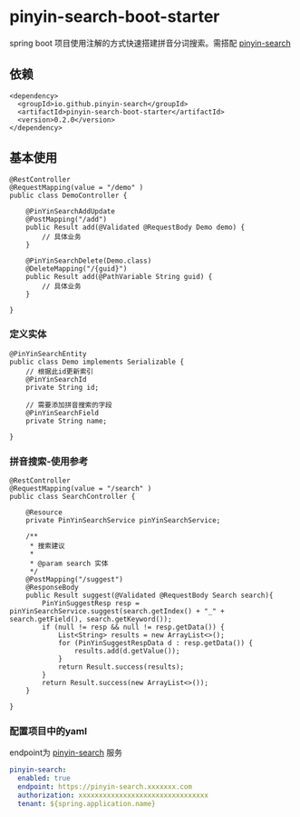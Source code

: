 # pinyin-search-boot-starter

spring boot 项目使用注解的方式快速搭建拼音分词搜索。需搭配 [pinyin-search](https://github.com/pinyin-search/pinyin-search) 



## 依赖
```
<dependency>
  <groupId>io.github.pinyin-search</groupId>
  <artifactId>pinyin-search-boot-starter</artifactId>
  <version>0.2.0</version>
</dependency>
```

## 基本使用
```
@RestController
@RequestMapping(value = "/demo" )
public class DemoController {

    @PinYinSearchAddUpdate
    @PostMapping("/add")
    public Result add(@Validated @RequestBody Demo demo) {
        // 具体业务
    }
    
    @PinYinSearchDelete(Demo.class)
    @DeleteMapping("/{guid}")
    public Result add(@PathVariable String guid) {
        // 具体业务
    }

}
```

### 定义实体
```
@PinYinSearchEntity
public class Demo implements Serializable {
    // 根据此id更新索引
    @PinYinSearchId
    private String id;

    // 需要添加拼音搜索的字段
    @PinYinSearchField
    private String name;

}
```

### 拼音搜索-使用参考
```
@RestController
@RequestMapping(value = "/search" )
public class SearchController {

    @Resource
    private PinYinSearchService pinYinSearchService;

    /**
     * 搜索建议
     *
     * @param search 实体
     */
    @PostMapping("/suggest")
    @ResponseBody
    public Result suggest(@Validated @RequestBody Search search){
        PinYinSuggestResp resp = pinYinSearchService.suggest(search.getIndex() + "_" + search.getField(), search.getKeyword());
        if (null != resp && null != resp.getData()) {
            List<String> results = new ArrayList<>();
            for (PinYinSuggestRespData d : resp.getData()) {
                results.add(d.getValue());
            }
            return Result.success(results);
        }
        return Result.success(new ArrayList<>());
    }

}
```

### 配置项目中的yaml
endpoint为 [pinyin-search](https://github.com/pinyin-search/pinyin-search) 服务
```yaml
pinyin-search:
  enabled: true
  endpoint: https://pinyin-search.xxxxxxx.com
  authorization: xxxxxxxxxxxxxxxxxxxxxxxxxxxxxxxx
  tenant: ${spring.application.name}
```
